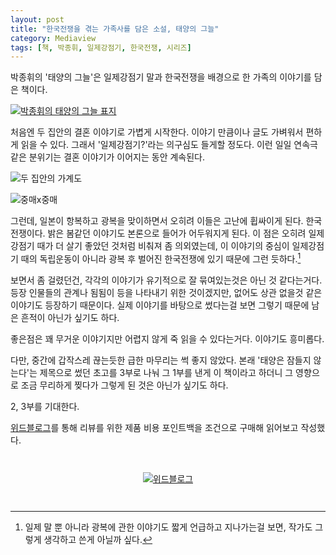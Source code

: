 ```yaml
---
layout: post
title: "한국전쟁을 겪는 가족사를 담은 소설, 태양의 그늘"
category: Mediaview
tags: [책, 박종휘, 일제강점기, 한국전쟁, 시리즈]
---
```


박종휘의 '태양의 그늘'은 일제강점기 말과 한국전쟁을 배경으로 한 가족의 이야기를 담은 책이다.


[![박종휘의 태양의 그늘 표지](https://lh6.googleusercontent.com/-5NwU1ZoixaY/VhKK-HJLwbI/AAAAAAAAP-0/dZU6mfcShqk/w300/shadow-of-the-sun-book-2015-cover.jpg "태양의 그늘은 한국전쟁을 배경으로 한 가족 이야기다.")](http://www.aladin.co.kr/shop/wproduct.aspx?ItemId=65094263&ttbkey=ttbreznoa0249001&COPYPaper=1)


처음엔 두 집안의 결혼 이야기로 가볍게 시작한다.
이야기 만큼이나 글도 가벼워서 편하게 읽을 수 있다.
그래서 '일제강점기?'라는 의구심도 들게할 정도다.
이런 일일 연속극 같은 분위기는 결혼 이야기가 이어지는 동안 계속된다.


![두 집안의 가계도](https://lh4.googleusercontent.com/-EKYMH9zmSlU/VhKLA_K4fGI/AAAAAAAAP_E/4pwBDvWzAF8/s0/shadow-of-the-sun-book-2015-406p.jpg "두 집안의 이야기다.")

![중매x중매](https://lh6.googleusercontent.com/-tShUeQNk2a8/VhKLAK-iX3I/AAAAAAAAP-8/afIHUzyKG5I/w612/shadow-of-the-sun-book-2015-89p.jpg "초반은 이런식으로 유쾌하게 진행된다.")


그런데, 일본이 항복하고 광복을 맞이하면서 오히려 이들은 고난에 휩싸이게 된다.
한국 전쟁이다.
밝은 봄같던 이야기도 본론으로 들어가 어두워지게 된다.
이 점은 오히려 일제강점기 때가 더 살기 좋았던 것처럼 비춰져 좀 의외였는데,
이 이야기의 중심이 일제강점기 때의 독립운동이 아니라
광복 후 벌어진 한국전쟁에 있기 때문에 그런 듯하다.[^1]

[^1]: 일제 말 뿐 아니라 광복에 관한 이야기도 짧게 언급하고 지나가는걸 보면, 작가도 그렇게 생각하고 쓴게 아닐까 싶다.

보면서 좀 걸렸던건, 각각의 이야기가 유기적으로 잘 묶여있는것은 아닌 것 같다는거다.
등장 인물들의 관계나 됨됨이 등을 나타내기 위한 것이겠지만,
없어도 상관 없을것 같은 이야기도 등장하기 때문이다.
실제 이야기를 바탕으로 썼다는걸 보면 그렇기 때문에 남은 흔적이 아닌가 싶기도 하다.

좋은점은 꽤 무거운 이야기지만 어렵지 않게 죽 읽을 수 있다는거다.
이야기도 흥미롭다.

다만, 중간에 갑작스레 끊는듯한 급한 마무리는 썩 좋지 않았다.
본래 '태양은 잠들지 않는다'는 제목으로 썼던 초고를 3부로 나눠 그 1부를 낸게 이 책이라고 하더니
그 영향으로 조금 무리하게 찢다가 그렇게 된 것은 아닌가 싶기도 하다.

2, 3부를 기대한다.

<div class="im im-info">
<a href="https://withblog.net">위드블로그</a>를 통해 리뷰를 위한 제품 비용 포인트백을 조건으로 구매해 읽어보고 작성했다.
</div>

<div title="withblog" style="text-align: center; margin: 3em 0;"><a href="https://withblog.net/campaign/link.php?p=dcc48a39185ece29a92caa637a75ce4117ed408c266365f001ff6164f50cd743&amp;v=3&amp;utm_source=withblog&amp;utm_medium=banner&amp;utm_campaign=sponsorcampaign" style="background:none;" target="_blank"><img src="https://withblog.net/campaign/img.php?p=dcc48a39185ece29a92caa637a75ce4117ed408c266365f001ff6164f50cd743&amp;v=3" alt="위드블로그" /></a></div>
